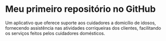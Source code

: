 # Meu primeiro repositório no GitHub
Um aplicativo que oferece suporte aos cuidadores a domicílio de idosos, fornecendo assistência nas atividades corriqueiras dos clientes, facilitando os serviços feitos pelos cuidadores domésticos.
